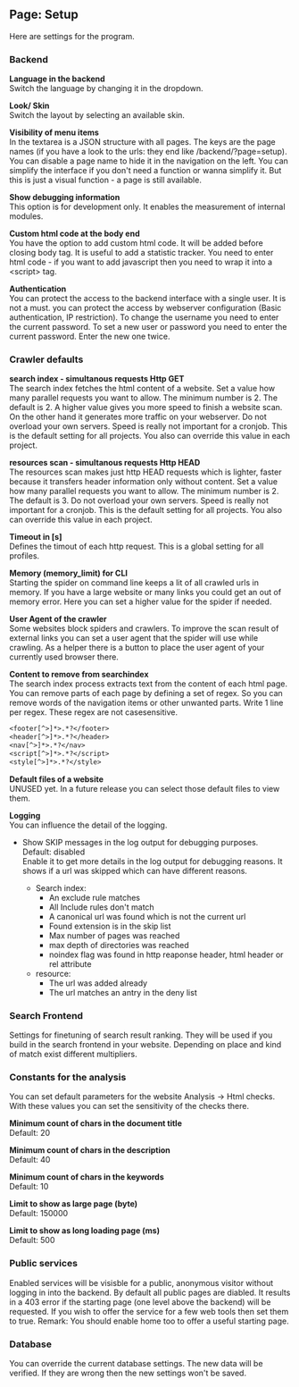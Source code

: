## Page: Setup

Here are settings for the program.

### Backend

**Language in the backend**\
Switch the language by changing it in the dropdown.

**Look/ Skin**\
Switch the layout by selecting an available skin.

**Visibility of menu items**\
In the textarea is a JSON structure with all pages.
The keys are the page names (if you have a look to the urls: they end like /backend/?page=setup). You can disable a page name to hide it in the navigation on the left. You can simplify the interface if you don't need a function or wanna simplify it. But this is just a visual function - a page is still available.

**Show debugging information**\
This option is for development only. It enables the measurement of internal modules.

**Custom html code at the body end**\
You have the option to add custom html code. It will be added before closing body tag. It is useful to add a statistic tracker. You need to enter html code - if you want to add javascript then you need to wrap it into a \<script\> tag.

**Authentication**\
You can protect the access to the backend interface with a single user. It is not a must. you can protect the access by webserver configuration (Basic authentication, IP restriction).
To change the username you need to enter the current password.
To set a new user or password you need to enter the current password. Enter the new one twice.

### Crawler defaults

**search index - simultanous requests Http GET**\
The search index fetches the html content of a website.
Set a value how many parallel requests you want to allow.
The minimum number is 2.
The default is 2.
A higher value gives you more speed to finish a website scan. On the other hand it generates more traffic on your webserver. Do not overload your own servers. Speed is really not important for a cronjob.
This is the default setting for all projects. You also can override this value in each project.

**resources scan - simultanous requests Http HEAD**\
The resources scan makes just http HEAD requests which is lighter, faster because it transfers header information only without content.
Set a value how many parallel requests you want to allow.
The minimum number is 2.
The default is 3.
Do not overload your own servers. Speed is really not important for a cronjob.
This is the default setting for all projects. You also can override this value in each project.

**Timeout in [s]**\
Defines the timout of each http request. This is a global setting for all profiles.

**Memory (memory_limit) for CLI**\
Starting the spider on command line keeps a lit of all crawled urls in memory. If you have a large website or many links you could get an out of memory error. Here you can set a higher value for the spider if needed.

**User Agent of the crawler**\
Some websites block spiders and crawlers. To improve the scan result of external links you can set a user agent that the spider will use while crawling.
As a helper there is a button to place the user agent of your currently used browser there.

**Content to remove from searchindex**\
The search index process extracts text from the content of each html page.
You can remove parts of each page by defining a set of regex. So you can remove words of the navigation items or other unwanted parts.
Write 1 line per regex. These regex are not casesensitive.

```txt
<footer[^>]*>.*?</footer>
<header[^>]*>.*?</header>
<nav[^>]*>.*?</nav>
<script[^>]*>.*?</script>
<style[^>]*>.*?</style>
```

**Default files of a website**\
UNUSED yet. In a future release you can select those default files to view them.

**Logging**\
You can influence the detail of the logging.

* Show SKIP messages in the log output for debugging purposes.\
Default: disabled\
Enable it to get more details in the log output for debugging reasons. It shows if a url was skipped which can have different reasons.

  * Search index: 
    * An exclude rule matches
    * All Include rules don't match
    * A canonical url was found which is not the current url
    * Found extension is in the skip list
    * Max number of pages was reached
    * max depth of directories was reached
    * noindex flag was found in http reaponse header, html header or rel attribute
  * resource:
    * The url was added already
    * The url matches an antry in the deny list

### Search Frontend

Settings for finetuning of search result ranking. They will be used if you build in the search frontend in your website. Depending on place and kind of match exist different multipliers.

### Constants for the analysis

You can set default parameters for the website Analysis -> Html checks. With these values you can set the sensitivity of the checks there.

**Minimum count of chars in the document title**\
Default: 20

**Minimum count of chars in the description**\
Default: 40

**Minimum count of chars in the keywords**\
Default: 10

**Limit to show as large page (byte)**\
Default: 150000

**Limit to show as long loading page (ms)**\
Default: 500

### Public services

Enabled services will be visisble for a public, anonymous visitor without logging in into the backend.
By default all public pages are diabled. It results in a 403 error if the starting page (one level above the backend) will be requested.
If you wish to offer the service for a few web tools then set them to true. Remark: You should enable home too to offer a useful starting page.

### Database

You can override the current database settings. The new data will be verified. If they are wrong then the new settings won't be saved.
